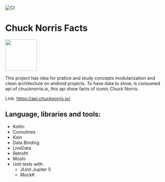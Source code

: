 ![CI](https://github.com/akanbi/chuck-norris-facts/workflows/CI/badge.svg)
# Chuck Norris Facts 
<img src="https://pngimage.net/wp-content/uploads/2018/05/chuck-norris-approved-png-3.png" height="100">

This project has idea for pratice and study concepts modularization and clean architecture on android projects. To have data to show, is consumed api of chucknorris.io, this api show facts of iconic Chuck Norris. 

Link: https://api.chucknorris.io/

## Language, libraries and tools:
 - Kotlin
 - Coroutines
 - Koin
 - Data Binding
 - LiveData
 - Retrofit
 - Moshi
 - Unit tests with:
    - JUnit Jupiter 5
    - MockK
